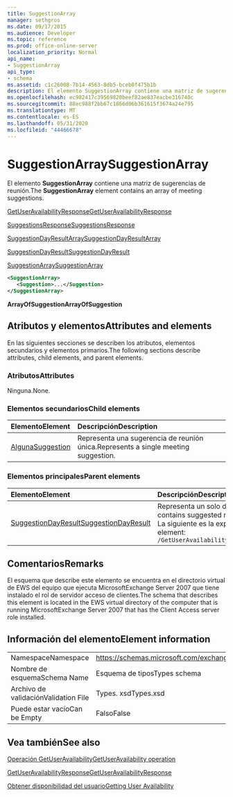 ```yaml
---
title: SuggestionArray
manager: sethgros
ms.date: 09/17/2015
ms.audience: Developer
ms.topic: reference
ms.prod: office-online-server
localization_priority: Normal
api_name:
- SuggestionArray
api_type:
- schema
ms.assetid: c1c26008-7b14-4563-8db5-bceb0f475b1b
description: El elemento SuggestionArray contiene una matriz de sugerencias de reunión.
ms.openlocfilehash: ec982417c39569820beef82ae837eacbe316740c
ms.sourcegitcommit: 88ec988f2bb67c1866d06b361615f3674a24e795
ms.translationtype: MT
ms.contentlocale: es-ES
ms.lasthandoff: 05/31/2020
ms.locfileid: "44466678"
---
```

# <a name="suggestionarray"></a><span data-ttu-id="02516-103">SuggestionArray</span><span class="sxs-lookup"><span data-stu-id="02516-103">SuggestionArray</span></span>

<span data-ttu-id="02516-104">El elemento **SuggestionArray** contiene una matriz de sugerencias de reunión.</span><span class="sxs-lookup"><span data-stu-id="02516-104">The **SuggestionArray** element contains an array of meeting suggestions.</span></span> 
  
[<span data-ttu-id="02516-105">GetUserAvailabilityResponse</span><span class="sxs-lookup"><span data-stu-id="02516-105">GetUserAvailabilityResponse</span></span>](getuseravailabilityresponse.md)
  
[<span data-ttu-id="02516-106">SuggestionsResponse</span><span class="sxs-lookup"><span data-stu-id="02516-106">SuggestionsResponse</span></span>](suggestionsresponse.md)
  
[<span data-ttu-id="02516-107">SuggestionDayResultArray</span><span class="sxs-lookup"><span data-stu-id="02516-107">SuggestionDayResultArray</span></span>](suggestiondayresultarray.md)
  
[<span data-ttu-id="02516-108">SuggestionDayResult</span><span class="sxs-lookup"><span data-stu-id="02516-108">SuggestionDayResult</span></span>](suggestiondayresult.md)
  
[<span data-ttu-id="02516-109">SuggestionArray</span><span class="sxs-lookup"><span data-stu-id="02516-109">SuggestionArray</span></span>](suggestionarray.md)
  
```xml
<SuggestionArray>
   <Suggestion>...</Suggestion>
</SuggestionArray>
```

 <span data-ttu-id="02516-110">**ArrayOfSuggestion**</span><span class="sxs-lookup"><span data-stu-id="02516-110">**ArrayOfSuggestion**</span></span>
## <a name="attributes-and-elements"></a><span data-ttu-id="02516-111">Atributos y elementos</span><span class="sxs-lookup"><span data-stu-id="02516-111">Attributes and elements</span></span>

<span data-ttu-id="02516-112">En las siguientes secciones se describen los atributos, elementos secundarios y elementos primarios.</span><span class="sxs-lookup"><span data-stu-id="02516-112">The following sections describe attributes, child elements, and parent elements.</span></span>
  
### <a name="attributes"></a><span data-ttu-id="02516-113">Atributos</span><span class="sxs-lookup"><span data-stu-id="02516-113">Attributes</span></span>

<span data-ttu-id="02516-114">Ninguna.</span><span class="sxs-lookup"><span data-stu-id="02516-114">None.</span></span>
  
### <a name="child-elements"></a><span data-ttu-id="02516-115">Elementos secundarios</span><span class="sxs-lookup"><span data-stu-id="02516-115">Child elements</span></span>

|<span data-ttu-id="02516-116">**Elemento**</span><span class="sxs-lookup"><span data-stu-id="02516-116">**Element**</span></span>|<span data-ttu-id="02516-117">**Descripción**</span><span class="sxs-lookup"><span data-stu-id="02516-117">**Description**</span></span>|
|:-----|:-----|
|[<span data-ttu-id="02516-118">Alguna</span><span class="sxs-lookup"><span data-stu-id="02516-118">Suggestion</span></span>](suggestion.md) <br/> |<span data-ttu-id="02516-119">Representa una sugerencia de reunión única.</span><span class="sxs-lookup"><span data-stu-id="02516-119">Represents a single meeting suggestion.</span></span>  <br/> |
   
### <a name="parent-elements"></a><span data-ttu-id="02516-120">Elementos principales</span><span class="sxs-lookup"><span data-stu-id="02516-120">Parent elements</span></span>

|<span data-ttu-id="02516-121">**Elemento**</span><span class="sxs-lookup"><span data-stu-id="02516-121">**Element**</span></span>|<span data-ttu-id="02516-122">**Descripción**</span><span class="sxs-lookup"><span data-stu-id="02516-122">**Description**</span></span>|
|:-----|:-----|
|[<span data-ttu-id="02516-123">SuggestionDayResult</span><span class="sxs-lookup"><span data-stu-id="02516-123">SuggestionDayResult</span></span>](suggestiondayresult.md) <br/> |<span data-ttu-id="02516-124">Representa un solo día que contiene las horas de reunión sugeridas.</span><span class="sxs-lookup"><span data-stu-id="02516-124">Represents a single day that contains suggested meeting times.</span></span>  <br/> <span data-ttu-id="02516-125">La siguiente es la expresión XPath a este elemento:</span><span class="sxs-lookup"><span data-stu-id="02516-125">The following is the XPath expression to this element:</span></span>  <br/>  `/GetUserAvailabilityResponse/SuggestionsResponse/SuggestionDayResultArray/SuggestionDayResult[i]` <br/> |
   
## <a name="remarks"></a><span data-ttu-id="02516-126">Comentarios</span><span class="sxs-lookup"><span data-stu-id="02516-126">Remarks</span></span>

<span data-ttu-id="02516-127">El esquema que describe este elemento se encuentra en el directorio virtual de EWS del equipo que ejecuta MicrosoftExchange Server 2007 que tiene instalado el rol de servidor acceso de clientes.</span><span class="sxs-lookup"><span data-stu-id="02516-127">The schema that describes this element is located in the EWS virtual directory of the computer that is running MicrosoftExchange Server 2007 that has the Client Access server role installed.</span></span>
  
## <a name="element-information"></a><span data-ttu-id="02516-128">Información del elemento</span><span class="sxs-lookup"><span data-stu-id="02516-128">Element information</span></span>

|||
|:-----|:-----|
|<span data-ttu-id="02516-129">Namespace</span><span class="sxs-lookup"><span data-stu-id="02516-129">Namespace</span></span>  <br/> |https://schemas.microsoft.com/exchange/services/2006/types  <br/> |
|<span data-ttu-id="02516-130">Nombre de esquema</span><span class="sxs-lookup"><span data-stu-id="02516-130">Schema Name</span></span>  <br/> |<span data-ttu-id="02516-131">Esquema de tipos</span><span class="sxs-lookup"><span data-stu-id="02516-131">Types schema</span></span>  <br/> |
|<span data-ttu-id="02516-132">Archivo de validación</span><span class="sxs-lookup"><span data-stu-id="02516-132">Validation File</span></span>  <br/> |<span data-ttu-id="02516-133">Types. xsd</span><span class="sxs-lookup"><span data-stu-id="02516-133">Types.xsd</span></span>  <br/> |
|<span data-ttu-id="02516-134">Puede estar vacío</span><span class="sxs-lookup"><span data-stu-id="02516-134">Can be Empty</span></span>  <br/> |<span data-ttu-id="02516-135">Falso</span><span class="sxs-lookup"><span data-stu-id="02516-135">False</span></span>  <br/> |
   
## <a name="see-also"></a><span data-ttu-id="02516-136">Vea también</span><span class="sxs-lookup"><span data-stu-id="02516-136">See also</span></span>



[<span data-ttu-id="02516-137">Operación GetUserAvailability</span><span class="sxs-lookup"><span data-stu-id="02516-137">GetUserAvailability operation</span></span>](getuseravailability-operation.md)
  
[<span data-ttu-id="02516-138">GetUserAvailabilityResponse</span><span class="sxs-lookup"><span data-stu-id="02516-138">GetUserAvailabilityResponse</span></span>](getuseravailabilityresponse.md)


[<span data-ttu-id="02516-139">Obtener disponibilidad del usuario</span><span class="sxs-lookup"><span data-stu-id="02516-139">Getting User Availability</span></span>](https://msdn.microsoft.com/library/d4133fcb-9b0f-4e6b-aadf-a389da83516a%28Office.15%29.aspx)

